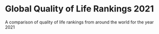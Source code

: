 # Global Quality of Life Rankings 2021
A comparison of quality of life rankings from around the world for the year 2021
